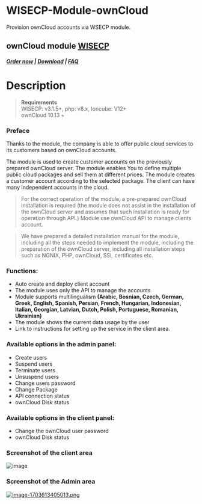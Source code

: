 # WISECP-Module-ownCloud

Provision ownCloud accounts via WSECP module.

## ownCloud module **[WISECP](https://puqcloud.com/link.php?id=78)** 

##### [Order now](https://puqcloud.com/index.php?rp=/store/wisecp-module-owncloud) | [Download](https://download.puqcloud.com/WISECP/Product/PUQ_WISECP-ownCloud/) | [FAQ](https://faq.puqcloud.com/)

# Description

> **Requirements**  
> WISECP: v3.1.5+, php: v8.x, Ioncube: V12+  
> ownCloud 10.13 +

### Preface

Thanks to the module, the company is able to offer public cloud services to its customers based on ownCloud accounts.

The module is used to create customer accounts on the previously prepared ownCloud server. The module enables You to define multiple public cloud packages and sell them at different prices. The module creates a customer account according to the selected package. The client can have many independent accounts in the cloud.

>For the correct operation of the module, a pre-prepared ownCloud installation is required (the module does not assist in the installation of the ownCloud server and assumes that such installation is ready for operation through API.) Module use ownCloud API to manage clients account.

>We have prepared a detailed installation manual for the module, including all the steps needed to implement the module, including the preparation of the ownCloud server, including all installation steps such as NGNIX, PHP, ownCloud, SSL certificates etc.

### Functions:

- Auto create and deploy client account
- The module uses only the API to manage the accounts
- Module supports multilingualism **(Arabic, Bosnian, Czech, German, Greek, English, Spanish, Persian, French, Hungarian, Indonesian, Italian, Georgian, Latvian, Dutch, Polish, Portuguese, Romanian, Ukrainian)**
- The module shows the current data usage by the user
- Link to instructions for setting up the service in the client area.

### Available options in the admin panel:

- Create users
- Suspend users
- Terminate users
- Unsuspend users
- Change users password
- Change Package
- API connection status
- ownCloud Disk status

### Available options in the client panel:

- Change the ownCloud user password
- ownCloud Disk status

### Screenshot of the client area

![image](https://github.com/PUQ-sp-z-o-o/WISECP-Module-ownCloud/assets/81689153/fa84da5c-5257-4420-a790-d0c384f1f3d7)

### Screenshot of the Admin area

[![image-1703613405013.png](https://doc.puq.info/uploads/images/gallery/2023-12/scaled-1680-/image-1703613405013.png)](https://doc.puq.info/uploads/images/gallery/2023-12/image-1703613405013.png)
